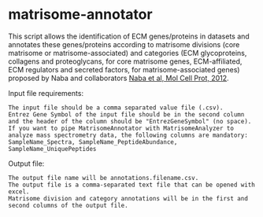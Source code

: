 # matrisome-annotator

This script allows the identification of ECM genes/proteins in datasets and annotates these genes/proteins according to matrisome divisions (core matrisome or matrisome-associated) and categories (ECM glycoproteins, collagens and proteoglycans, for core matrisome genes, ECM-affiliated, ECM regulators and secreted factors, for matrisome-associated genes) proposed by Naba and collaborators <a href="https://www.mcponline.org/article/S1535-9476(20)30479-5/fulltext">Naba et al, Mol Cell Prot, 2012</a>.

Input file requirements:

    The input file should be a comma separated value file (.csv).
    Entrez Gene Symbol of the input file should be in the second column and the header of the column should be "EntrezGeneSymbol" (no space).
    If you want to pipe MatrisomeAnnotator with MatrisomeAnalyzer to analyze mass spectrometry data, the following columns are mandatory: SampleName_Spectra, SampleName_PeptideAbundance, SampleName_UniquePeptides

Output file:

    The output file name will be annotations.filename.csv.
    The output file is a comma-separated text file that can be opened with excel.
    Matrisome division and category annotations will be in the first and second columns of the output file.

